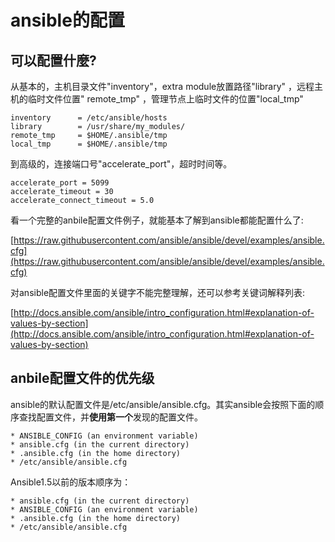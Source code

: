 # ansible的配置

## 可以配置什麼?

从基本的，主机目录文件"inventory"，extra module放置路径"library" ，远程主机的临时文件位置" remote_tmp" ，管理节点上临时文件的位置"local_tmp"

```
inventory      = /etc/ansible/hosts
library        = /usr/share/my_modules/
remote_tmp     = $HOME/.ansible/tmp
local_tmp      = $HOME/.ansible/tmp
```

到高级的，连接端口号"accelerate_port"，超时时间等。

```
accelerate_port = 5099
accelerate_timeout = 30
accelerate_connect_timeout = 5.0
```

看一个完整的anbile配置文件例子，就能基本了解到ansible都能配置什么了:

[https://raw.githubusercontent.com/ansible/ansible/devel/examples/ansible.cfg](https://raw.githubusercontent.com/ansible/ansible/devel/examples/ansible.cfg)

对ansible配置文件里面的关键字不能完整理解，还可以参考关键词解释列表:

[http://docs.ansible.com/ansible/intro_configuration.html#explanation-of-values-by-section](http://docs.ansible.com/ansible/intro_configuration.html#explanation-of-values-by-section)

## anbile配置文件的优先级

ansible的默认配置文件是/etc/ansible/ansible.cfg。其实ansible会按照下面的顺序查找配置文件，并**使用第一个**发现的配置文件。

```
* ANSIBLE_CONFIG (an environment variable)
* ansible.cfg (in the current directory)
* .ansible.cfg (in the home directory)
* /etc/ansible/ansible.cfg
```

Ansible1.5以前的版本顺序为：

```
* ansible.cfg (in the current directory)
* ANSIBLE_CONFIG (an environment variable)
* .ansible.cfg (in the home directory)
* /etc/ansible/ansible.cfg
```

